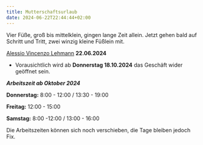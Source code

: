 ```yaml
---
title: Mutterschaftsurlaub
date: 2024-06-22T22:44:44+02:00
---
```


Vier Füße, groß bis mittelklein, 
gingen lange Zeit allein. 
Jetzt gehen bald auf Schritt und Tritt, 
zwei winzig kleine Füßlein mit.

[Alessio Vincenzo Lehmann](https://geburten.dregion.ch/fotoarchiv/2024/juni-2024?zoom=b0f7103f-b8ae-40de-9046-18debcb497e8)
**22.06.2024**


- Vorausichtlich wird ab **Donnerstag 18.10.2024** das Geschäft wider geöffnet sein.


***Arbeitszeit ab Oktober 2024***

**Donnerstag:** 8:00 - 12:00 / 13:30 - 19:00 

**Freitag:** 12:00 - 15:00 

**Samstag:** 8:00 -12:00 / 13:00 - 16:00

Die Arbeitszeiten können sich noch verschieben, die Tage bleiben jedoch Fix.

